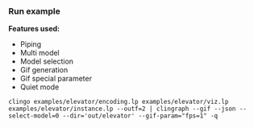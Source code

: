 ### Run example

**Features used:**
- Piping
- Multi model
- Model selection 
- Gif generation
- Gif special parameter
- Quiet mode

`clingo examples/elevator/encoding.lp examples/elevator/viz.lp examples/elevator/instance.lp --outf=2 | clingraph --gif --json --select-model=0 --dir='out/elevator' --gif-param="fps=1" -q`
